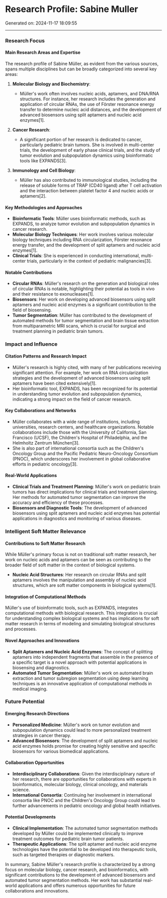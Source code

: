 # Research Profile: Sabine Muller

Generated on: 2024-11-17 18:09:55

---

### Research Focus

#### Main Research Areas and Expertise

The research profile of Sabine Müller, as evident from the various sources, spans multiple disciplines but can be broadly categorized into several key areas:

1. **Molecular Biology and Biochemistry**:
   - Müller's work often involves nucleic acids, aptamers, and DNA/RNA structures. For instance, her research includes the generation and application of circular RNAs, the use of Förster resonance energy transfer to determine nucleic acid distances, and the development of advanced biosensors using split aptamers and nucleic acid enzymes[1].

2. **Cancer Research**:
   - A significant portion of her research is dedicated to cancer, particularly pediatric brain tumors. She is involved in multi-center trials, the development of early phase clinical trials, and the study of tumor evolution and subpopulation dynamics using bioinformatic tools like EXPANDS[3].

3. **Immunology and Cell Biology**:
   - Müller has also contributed to immunological studies, including the release of soluble forms of TRAP (CD40 ligand) after T cell activation and the interaction between platelet factor 4 and nucleic acids or aptamers[2].

#### Key Methodologies and Approaches

- **Bioinformatic Tools**: Müller uses bioinformatic methods, such as EXPANDS, to analyze tumor evolution and subpopulation dynamics in cancer research.
- **Molecular Biology Techniques**: Her work involves various molecular biology techniques including RNA circularization, Förster resonance energy transfer, and the development of split aptamers and nucleic acid enzymes[1].
- **Clinical Trials**: She is experienced in conducting international, multi-center trials, particularly in the context of pediatric malignancies[3].

#### Notable Contributions

- **Circular RNAs**: Müller's research on the generation and biological roles of circular RNAs is notable, highlighting their potential as tools in vivo and their resistance to exonucleases[1].
- **Biosensors**: Her work on developing advanced biosensors using split aptamers and nucleic acid enzymes is a significant contribution to the field of biosensing.
- **Tumor Segmentation**: Müller has contributed to the development of automated methods for tumor segmentation and brain tissue extraction from multiparametric MRI scans, which is crucial for surgical and treatment planning in pediatric brain tumors.

### Impact and Influence

#### Citation Patterns and Research Impact

- Müller's research is highly cited, with many of her publications receiving significant attention. For example, her work on RNA circularization strategies and the development of advanced biosensors using split aptamers have been cited extensively[1].
- Her bioinformatic tool, EXPANDS, has been recognized for its potential in understanding tumor evolution and subpopulation dynamics, indicating a strong impact on the field of cancer research.

#### Key Collaborations and Networks

- Müller collaborates with a wide range of institutions, including universities, research centers, and healthcare organizations. Notable collaborations include those with the University of California, San Francisco (UCSF), the Children's Hospital of Philadelphia, and the Helmholtz Zentrum München[3].
- She is also part of international consortia such as the Children's Oncology Group and the Pacific Pediatric Neuro-Oncology Consortium (PNOC), which underscores her involvement in global collaborative efforts in pediatric oncology[3].

#### Real-World Applications

- **Clinical Trials and Treatment Planning**: Müller's work on pediatric brain tumors has direct implications for clinical trials and treatment planning. Her methods for automated tumor segmentation can improve the accuracy and efficiency of these processes.
- **Biosensors and Diagnostic Tools**: The development of advanced biosensors using split aptamers and nucleic acid enzymes has potential applications in diagnostics and monitoring of various diseases.

### Intelligent Soft Matter Relevance

#### Contributions to Soft Matter Research

While Müller's primary focus is not on traditional soft matter research, her work on nucleic acids and aptamers can be seen as contributing to the broader field of soft matter in the context of biological systems.

- **Nucleic Acid Structures**: Her research on circular RNAs and split aptamers involves the manipulation and assembly of nucleic acid structures, which are soft matter components in biological systems[1].

#### Integration of Computational Methods

Müller's use of bioinformatic tools, such as EXPANDS, integrates computational methods with biological research. This integration is crucial for understanding complex biological systems and has implications for soft matter research in terms of modeling and simulating biological structures and processes.

#### Novel Approaches and Innovations

- **Split Aptamers and Nucleic Acid Enzymes**: The concept of splitting aptamers into independent fragments that assemble in the presence of a specific target is a novel approach with potential applications in biosensing and diagnostics.
- **Automated Tumor Segmentation**: Müller's work on automated brain extraction and tumor subregion segmentation using deep learning techniques is an innovative application of computational methods in medical imaging.

### Future Potential

#### Emerging Research Directions

- **Personalized Medicine**: Müller's work on tumor evolution and subpopulation dynamics could lead to more personalized treatment strategies in cancer therapy.
- **Advanced Biosensors**: The development of split aptamers and nucleic acid enzymes holds promise for creating highly sensitive and specific biosensors for various biomedical applications.

#### Collaboration Opportunities

- **Interdisciplinary Collaborations**: Given the interdisciplinary nature of her research, there are opportunities for collaborations with experts in bioinformatics, molecular biology, clinical oncology, and materials science.
- **International Consortia**: Continuing her involvement in international consortia like PNOC and the Children's Oncology Group could lead to further advancements in pediatric oncology and global health initiatives.

#### Potential Developments

- **Clinical Implementation**: The automated tumor segmentation methods developed by Müller could be implemented clinically to improve treatment outcomes for pediatric brain tumor patients.
- **Therapeutic Applications**: The split aptamer and nucleic acid enzyme technologies have the potential to be developed into therapeutic tools, such as targeted therapies or diagnostic markers.

In summary, Sabine Müller's research profile is characterized by a strong focus on molecular biology, cancer research, and bioinformatics, with significant contributions to the development of advanced biosensors and automated tumor segmentation methods. Her work has substantial real-world applications and offers numerous opportunities for future collaborations and innovations.